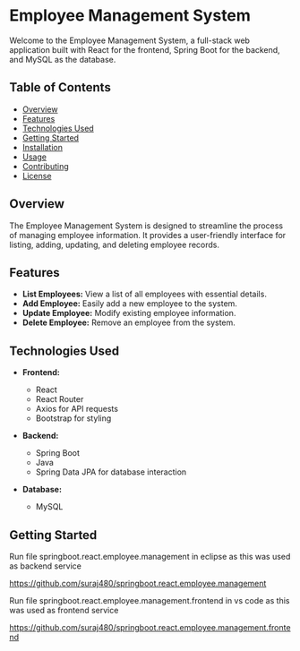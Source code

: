 # Employee Management System

Welcome to the Employee Management System, a full-stack web application built with React for the frontend, Spring Boot for the backend, and MySQL as the database.

## Table of Contents
- [Overview](#overview)
- [Features](#features)
- [Technologies Used](#technologies-used)
- [Getting Started](#getting-started)
- [Installation](#installation)
- [Usage](#usage)
- [Contributing](#contributing)
- [License](#license)

## Overview

The Employee Management System is designed to streamline the process of managing employee information. It provides a user-friendly interface for listing, adding, updating, and deleting employee records.

## Features

- **List Employees:** View a list of all employees with essential details.
- **Add Employee:** Easily add a new employee to the system.
- **Update Employee:** Modify existing employee information.
- **Delete Employee:** Remove an employee from the system.

## Technologies Used

- **Frontend:**
  - React
  - React Router
  - Axios for API requests
  - Bootstrap for styling

- **Backend:**
  - Spring Boot
  - Java
  - Spring Data JPA for database interaction

- **Database:**
  - MySQL

## Getting Started

Run file springboot.react.employee.management  in eclipse as this was used as backend service

https://github.com/suraj480/springboot.react.employee.management

Run file springboot.react.employee.management.frontend in vs code as this was used as frontend service

https://github.com/suraj480/springboot.react.employee.management.frontend